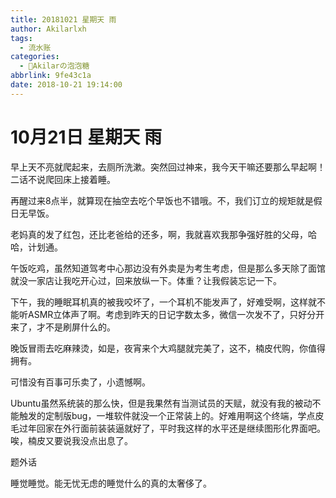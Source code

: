 ```yaml
---
title: 20181021 星期天 雨
author: Akilarlxh
tags:
  - 流水账
categories:
  - 🍬Akilarの泡泡糖
abbrlink: 9fe43c1a
date: 2018-10-21 19:14:00
---
```

# 10月21日 星期天 雨

早上天不亮就爬起来，去厕所洗漱。突然回过神来，我今天干嘛还要那么早起啊！二话不说爬回床上接着睡。

再醒过来8点半，就算现在抽空去吃个早饭也不错哦。不，我们订立的规矩就是假日无早饭。

老妈真的发了红包，还比老爸给的还多，啊，我就喜欢我那争强好胜的父母，哈哈，计划通。

午饭吃鸡，虽然知道驾考中心那边没有外卖是为考生考虑，但是那么多天除了面馆就没一家店让我吃开心过，回来放纵一下。体重？让我假装忘记一下。

下午，我的睡眠耳机真的被我咬坏了，一个耳机不能发声了，好难受啊，这样就不能听ASMR立体声了啊。考虑到昨天的日记字数太多，微信一次发不了，只好分开来了，才不是刷屏什么的。

晚饭冒雨去吃麻辣烫，如是，夜宵来个大鸡腿就完美了，这不，楠皮代购，你值得拥有。

可惜没有百事可乐卖了，小遗憾啊。

Ubuntu虽然系统装的那么快，但是我果然有当测试员的天赋，就没有我的被动不能触发的定制版bug，一堆软件就没一个正常装上的。好难用啊这个终端，学点皮毛过年回家在外行面前装装逼就好了，平时我这样的水平还是继续图形化界面吧。唉，楠皮又要说我没点出息了。

题外话

睡觉睡觉。能无忧无虑的睡觉什么的真的太奢侈了。